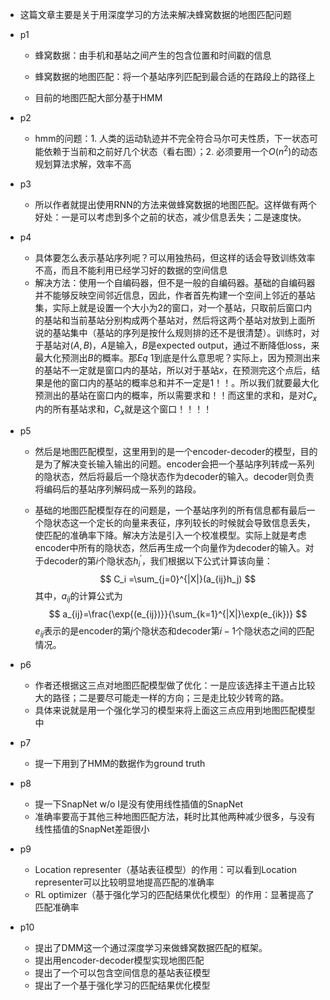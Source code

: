 * 这篇文章主要是关于用深度学习的方法来解决蜂窝数据的地图匹配问题

* p1

  * 蜂窝数据：由手机和基站之间产生的包含位置和时间戳的信息
  * 蜂窝数据的地图匹配：将一个基站序列匹配到最合适的在路段上的路径上

  * 目前的地图匹配大部分基于HMM

* p2

  * hmm的问题：1. 人类的运动轨迹并不完全符合马尔可夫性质，下一状态可能依赖于当前和之前好几个状态（看右图）；2. 必须要用一个$O(n^2)$的动态规划算法求解，效率不高

* p3

  * 所以作者就提出使用RNN的方法来做蜂窝数据的地图匹配。这样做有两个好处：一是可以考虑到多个之前的状态，减少信息丢失；二是速度快。

* p4

  * 具体要怎么表示基站序列呢？可以用独热码，但这样的话会导致训练效率不高，而且不能利用已经学习好的数据的空间信息
  * 解决方法：使用一个自编码器，但不是一般的自编码器。基础的自编码器并不能够反映空间邻近信息，因此，作者首先构建一个空间上邻近的基站集，实际上就是设置一个大小为2的窗口，对一个基站，只取前后窗口内的基站和当前基站分别构成两个基站对，然后将这两个基站对放到上面所说的基站集中（基站的序列是按什么规则排的还不是很清楚）。训练时，对于基站对$(A,B)$，$A$是输入，$B$是expected output，通过不断降低loss，来最大化预测出$B$的概率。那$Eq\ 1$到底是什么意思呢？实际上，因为预测出来的基站不一定就是窗口内的基站，所以对于基站$x$，在预测完这个点后，结果是他的窗口内的基站的概率总和并不一定是1！！。所以我们就要最大化预测出的基站在窗口内的概率，所以需要求和！！而这里的求和，是对$C_x$内的所有基站求和，$C_x$就是这个窗口！！！！

* p5

  * 然后是地图匹配模型，这里用到的是一个encoder-decoder的模型，目的是为了解决变长输入输出的问题。encoder会把一个基站序列转成一系列的隐状态，然后将最后一个隐状态作为decoder的输入。decoder则负责将编码后的基站序列解码成一系列的路段。

  * 基础的地图匹配模型存在的问题是，一个基站序列的所有信息都有最后一个隐状态这一个定长的向量来表征，序列较长的时候就会导致信息丢失，使匹配的准确率下降。解决方法是引入一个校准模型。实际上就是考虑encoder中所有的隐状态，然后再生成一个向量作为decoder的输入。对于decoder的第$i$个隐状态$h^{'}_i$，我们根据以下公式计算该向量：
    $$
    C_i =\sum_{j=0}^{|X|}(a_{ij}h_j)
    $$
    其中，$a_{ij}$的计算公式为
    $$
    a_{ij}=\frac{\exp{(e_{ij})}}{\sum_{k=1}^{|X|}\exp(e_{ik})}
    $$
    $e_{ij}$表示的是encoder的第$j$个隐状态和decoder第$i-1$个隐状态之间的匹配情况。

* p6

  * 作者还根据这三点对地图匹配模型做了优化：一是应该选择主干道占比较大的路径；二是要尽可能走一样的方向；三是走比较少转弯的路。
  * 具体来说就是用一个强化学习的模型来将上面这三点应用到地图匹配模型中

* p7

  * 提一下用到了HMM的数据作为ground truth

* p8

  * 提一下SnapNet w/o I是没有使用线性插值的SnapNet
  * 准确率要高于其他三种地图匹配方法，耗时比其他两种减少很多，与没有线性插值的SnapNet差距很小

* p9

  * Location representer（基站表征模型）的作用：可以看到Location representer可以比较明显地提高匹配的准确率
  * RL optimizer（基于强化学习的匹配结果优化模型）的作用：显著提高了匹配准确率

* p10

  * 提出了DMM这一个通过深度学习来做蜂窝数据匹配的框架。
  * 提出用encoder-decoder模型实现地图匹配
  * 提出了一个可以包含空间信息的基站表征模型
  * 提出了一个基于强化学习的匹配结果优化模型